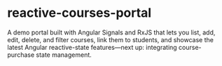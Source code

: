 # reactive-courses-portal
A demo portal built with Angular Signals and RxJS that lets you list, add, edit, delete, and filter courses, link them to students, and showcase the latest Angular reactive-state features—next up: integrating course-purchase state management.
